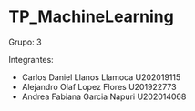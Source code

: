 # TP_MachineLearning

Grupo: 3

Integrantes:

- Carlos Daniel Llanos Llamoca U202019115
- Alejandro Olaf Lopez Flores U201922773
- Andrea Fabiana Garcia Napuri U202014068
